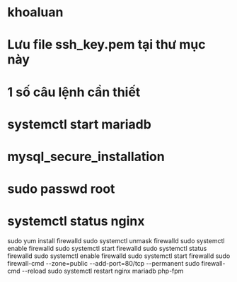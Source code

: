# khoaluan
# Lưu file ssh_key.pem tại thư mục này

# 1 số câu lệnh cần thiết
# systemctl start mariadb
# mysql_secure_installation
# sudo passwd root
# systemctl status nginx
sudo yum install firewalld
sudo systemctl unmask firewalld
sudo systemctl enable firewalld
sudo systemctl start firewalld
sudo systemctl status firewalld
sudo systemctl enable firewalld
sudo systemctl start firewalld
sudo firewall-cmd --zone=public --add-port=80/tcp --permanent
sudo firewall-cmd --reload
sudo systemctl restart nginx mariadb php-fpm